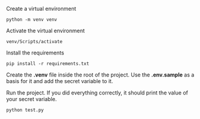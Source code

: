 Create a virtual environment
```
python -m venv venv
```

Activate the virtual environment
```
venv/Scripts/activate
```


Install the requirements
```
pip install -r requirements.txt
```

Create the **.venv** file inside the root of the project. Use the **.env.sample** as a basis for it and add the secret variable to it.

Run the project. If you did everything correctly, it should print the value of your secret variable.
```
python test.py
```